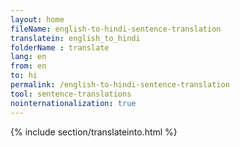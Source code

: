 ```yaml
---
layout: home
fileName: english-to-hindi-sentence-translation
translatein: english_to_hindi
folderName : translate
lang: en
from: en
to: hi
permalink: /english-to-hindi-sentence-translation
tool: sentence-translations
nointernationalization: true
---
```

{% include section/translateinto.html %}
